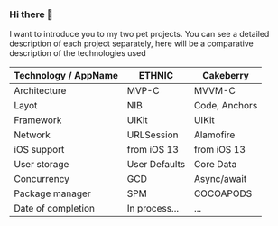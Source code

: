 ### Hi there 👋

I want to introduce you to my two pet projects. You can see a detailed description of each project separately, here will be a comparative description of the technologies used

| Technology / AppName        | ETHNIC        | Cakeberry     | 
| ---                         | ------------- | ------------- |
|  Architecture               | MVP-C         | MVVM-C        |
|  Layot                      | NIB           | Code, Anchors |
|  Framework                  | UIKit         | UIKit         |
|  Network                    | URLSession    | Alamofire     |
|  iOS support                | from iOS 13   | from iOS 13   |
|  User storage               | User Defaults | Core Data     |
|  Concurrency                | GCD           | Async/await   |
|  Package manager            | SPM           | COCOAPODS     |
|  Date of completion         | In process... | ...           |




<!--
**ZheDre1N/ZheDre1N** is a ✨ _special_ ✨ repository because its `README.md` (this file) appears on your GitHub profile.

Here are some ideas to get you started:

- 🔭 I’m currently working on ...
- 🌱 I’m currently learning ...
- 👯 I’m looking to collaborate on ...
- 🤔 I’m looking for help with ...
- 💬 Ask me about ...
- 📫 How to reach me: ...
- 😄 Pronouns: ...
- ⚡ Fun fact: ...
-->
